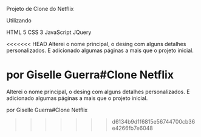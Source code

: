 Projeto de Clone do Netflix

Utilizando

HTML 5 CSS 3 JavaScript JQuery

<<<<<<< HEAD
Alterei o nome principal, o desing com alguns detalhes personalizados. E adicionado algumas páginas a mais que o projeto inicial.

# por Giselle Guerra#Clone Netflix

Alterei o nome principal, o desing com alguns detalhes personalizados.
E adicionado algumas páginas a mais que o projeto inicial.

por Giselle Guerra#Clone Netflix

> > > > > > > d6134b9d1f6815e56744700cb36e4266fb7e6048
